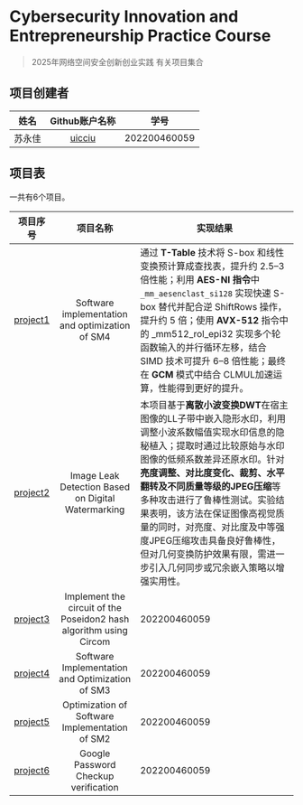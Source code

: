 # Cybersecurity Innovation and Entrepreneurship Practice Course

> 2025年网络空间安全创新创业实践 有关项目集合

## 项目创建者

| 姓名 |                Github账户名称                | 学号         |
| :----------: | :------------------------------------------: | ------------ |
|    苏永佳    |     [uicciu ](https://github.com/uicciu)     | 202200460059 | 


## 项目表

一共有6个项目。

| 项目序号 |                项目名称                | 实现结果         |
| :----------: | :------------------------------------------: | ------------ |
|    [project1](https://github.com/uicciu/project_summary/blob/main/Project1/README.md)    |     Software implementation and optimization of SM4    | 通过 **T-Table** 技术将 S-box 和线性变换预计算成查找表，提升约 2.5–3 倍性能；利用 **AES-NI 指令**中 ```_mm_aesenclast_si128``` 实现快速 S-box 替代并配合逆 ShiftRows 操作，提升约 5 倍；使用 **AVX-512** 指令中的 _mm512_rol_epi32 实现多个轮函数输入的并行循环左移，结合 SIMD 技术可提升 6–8 倍性能；最终在 **GCM** 模式中结合 CLMUL加速运算，性能得到更好的提升。| 
|    [project2](https://github.com/uicciu/project_summary/blob/main/Project2/README.md)    |     Image Leak Detection Based on Digital Watermarking     | 本项目基于**离散小波变换DWT**在宿主图像的LL子带中嵌入隐形水印，利用调整小波系数幅值实现水印信息的隐秘植入；提取时通过比较原始与水印图像的低频系数差异还原水印。针对**亮度调整、对比度变化、裁剪、水平翻转及不同质量等级的JPEG压缩**等多种攻击进行了鲁棒性测试。实验结果表明，该方法在保证图像高视觉质量的同时，对亮度、对比度及中等强度JPEG压缩攻击具备良好鲁棒性，但对几何变换防护效果有限，需进一步引入几何同步或冗余嵌入策略以增强实用性。 | 
|    [project3](https://github.com/uicciu/project_summary/blob/main/Project3/README.md)    |     Implement the circuit of the Poseidon2 hash algorithm using Circom     | 202200460059 | 
|    [project4](https://github.com/uicciu/project_summary/blob/main/Project4/README.md)    |     Software Implementation and Optimization of SM3     | 202200460059 | 
|    [project5](https://github.com/uicciu/project_summary/blob/main/Project5/README.md)    |     Optimization of Software Implementation of SM2     | 202200460059 | 
|    [project6](https://github.com/uicciu/project_summary/blob/main/Project6/README.md)    |     Google Password Checkup verification     | 202200460059 | 


## 
